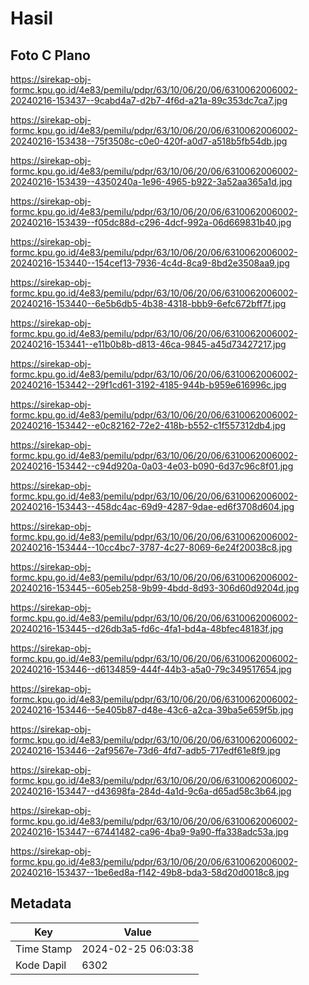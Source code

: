 # Hasil

## Foto C Plano

https://sirekap-obj-formc.kpu.go.id/4e83/pemilu/pdpr/63/10/06/20/06/6310062006002-20240216-153437--9cabd4a7-d2b7-4f6d-a21a-89c353dc7ca7.jpg

https://sirekap-obj-formc.kpu.go.id/4e83/pemilu/pdpr/63/10/06/20/06/6310062006002-20240216-153438--75f3508c-c0e0-420f-a0d7-a518b5fb54db.jpg

https://sirekap-obj-formc.kpu.go.id/4e83/pemilu/pdpr/63/10/06/20/06/6310062006002-20240216-153439--4350240a-1e96-4965-b922-3a52aa365a1d.jpg

https://sirekap-obj-formc.kpu.go.id/4e83/pemilu/pdpr/63/10/06/20/06/6310062006002-20240216-153439--f05dc88d-c296-4dcf-992a-06d669831b40.jpg

https://sirekap-obj-formc.kpu.go.id/4e83/pemilu/pdpr/63/10/06/20/06/6310062006002-20240216-153440--154cef13-7936-4c4d-8ca9-8bd2e3508aa9.jpg

https://sirekap-obj-formc.kpu.go.id/4e83/pemilu/pdpr/63/10/06/20/06/6310062006002-20240216-153440--6e5b6db5-4b38-4318-bbb9-6efc672bff7f.jpg

https://sirekap-obj-formc.kpu.go.id/4e83/pemilu/pdpr/63/10/06/20/06/6310062006002-20240216-153441--e11b0b8b-d813-46ca-9845-a45d73427217.jpg

https://sirekap-obj-formc.kpu.go.id/4e83/pemilu/pdpr/63/10/06/20/06/6310062006002-20240216-153442--29f1cd61-3192-4185-944b-b959e616996c.jpg

https://sirekap-obj-formc.kpu.go.id/4e83/pemilu/pdpr/63/10/06/20/06/6310062006002-20240216-153442--e0c82162-72e2-418b-b552-c1f557312db4.jpg

https://sirekap-obj-formc.kpu.go.id/4e83/pemilu/pdpr/63/10/06/20/06/6310062006002-20240216-153442--c94d920a-0a03-4e03-b090-6d37c96c8f01.jpg

https://sirekap-obj-formc.kpu.go.id/4e83/pemilu/pdpr/63/10/06/20/06/6310062006002-20240216-153443--458dc4ac-69d9-4287-9dae-ed6f3708d604.jpg

https://sirekap-obj-formc.kpu.go.id/4e83/pemilu/pdpr/63/10/06/20/06/6310062006002-20240216-153444--10cc4bc7-3787-4c27-8069-6e24f20038c8.jpg

https://sirekap-obj-formc.kpu.go.id/4e83/pemilu/pdpr/63/10/06/20/06/6310062006002-20240216-153445--605eb258-9b99-4bdd-8d93-306d60d9204d.jpg

https://sirekap-obj-formc.kpu.go.id/4e83/pemilu/pdpr/63/10/06/20/06/6310062006002-20240216-153445--d26db3a5-fd6c-4fa1-bd4a-48bfec48183f.jpg

https://sirekap-obj-formc.kpu.go.id/4e83/pemilu/pdpr/63/10/06/20/06/6310062006002-20240216-153446--d6134859-444f-44b3-a5a0-79c349517654.jpg

https://sirekap-obj-formc.kpu.go.id/4e83/pemilu/pdpr/63/10/06/20/06/6310062006002-20240216-153446--5e405b87-d48e-43c6-a2ca-39ba5e659f5b.jpg

https://sirekap-obj-formc.kpu.go.id/4e83/pemilu/pdpr/63/10/06/20/06/6310062006002-20240216-153446--2af9567e-73d6-4fd7-adb5-717edf61e8f9.jpg

https://sirekap-obj-formc.kpu.go.id/4e83/pemilu/pdpr/63/10/06/20/06/6310062006002-20240216-153447--d43698fa-284d-4a1d-9c6a-d65ad58c3b64.jpg

https://sirekap-obj-formc.kpu.go.id/4e83/pemilu/pdpr/63/10/06/20/06/6310062006002-20240216-153447--67441482-ca96-4ba9-9a90-ffa338adc53a.jpg

https://sirekap-obj-formc.kpu.go.id/4e83/pemilu/pdpr/63/10/06/20/06/6310062006002-20240216-153437--1be6ed8a-f142-49b8-bda3-58d20d0018c8.jpg


## Metadata

| Key        | Value               |
| ---------- | ------------------- |
| Time Stamp | 2024-02-25 06:03:38 |
| Kode Dapil | 6302                |




